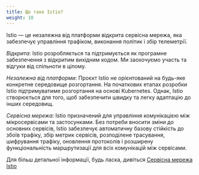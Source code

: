 ```yaml
---
title: Що таке Istio?
weight: 10
---
```


Istio — це незалежна від платформи відкрита сервісна мережа, яка забезпечує управління трафіком, виконання політик і збір телеметрії.

*Відкрита*: Istio розробляється та підтримується як програмне забезпечення з відкритим вихідним кодом. Ми заохочуємо участь та відгуки від спільноти в цілому.

*Незалежна від платформи*: Проєкт Istio не орієнтований на будь-яке конкретне середовище розгортання. На початкових етапах розробки Istio підтримуватиме розгортання на основі Kubernetes. Однак, Istio створюється для того, щоб забезпечити швидку та легку адаптацію до інших середовищ.

*Сервісна мережа*: Istio призначений для управління комунікацією між мікросервісами та застосунками. Без потреби вносити зміни до основних сервісів, Istio забезпечує автоматичну базову стійкість до збоїв трафіку, збір метрик сервісів, розподілене трасування, шифрування трафіку, оновлення протоколів і розширену функціональність маршрутизації для всіх комунікацій між сервісами.

Для більш детальної інформації, будь ласка, дивіться [Сервісна мережа Istio](/about/service-mesh/)
